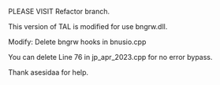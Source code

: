 PLEASE VISIT Refactor branch.

This version of TAL is modified for use bngrw.dll.

Modify: Delete bngrw hooks in bnusio.cpp

You can delete Line 76 in jp_apr_2023.cpp for no error bypass.

Thank asesidaa for help.
